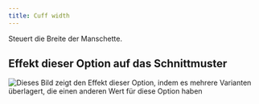 ```yaml
---
title: Cuff width
---
```


Steuert die Breite der Manschette.

## Effekt dieser Option auf das Schnittmuster

![Dieses Bild zeigt den Effekt dieser Option, indem es mehrere Varianten überlagert, die einen anderen Wert für diese Option haben](cornelius_cuffwidth_sample.svg "Effekt dieser Option auf das Schnittmuster")
